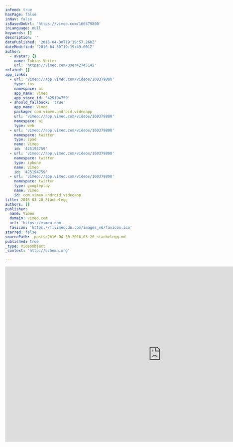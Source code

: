 ```yaml
---
inFeed: true
hasPage: false
inNav: false
isBasedOnUrl: 'https://vimeo.com/160379800'
inLanguage: null
keywords: []
description: ''
datePublished: '2016-04-30T19:19:57.268Z'
dateModified: '2016-04-30T19:19:49.001Z'
author:
  - avatar: {}
    name: Tobias Vetter
    url: 'https://vimeo.com/user42745142'
related: []
app_links:
  - url: 'vimeo://app.vimeo.com/videos/160379800'
    type: ios
    namespace: ai
    app_name: Vimeo
    app_store_id: '425194759'
  - should_fallback: 'true'
    app_name: Vimeo
    package: com.vimeo.android.videoapp
    url: 'vimeo://app.vimeo.com/videos/160379800'
    namespace: ai
    type: web
  - url: 'vimeo://app.vimeo.com/videos/160379800'
    namespace: twitter
    type: ipad
    name: Vimeo
    id: '425194759'
  - url: 'vimeo://app.vimeo.com/videos/160379800'
    namespace: twitter
    type: iphone
    name: Vimeo
    id: '425194759'
  - url: 'vimeo://app.vimeo.com/videos/160379800'
    namespace: twitter
    type: googleplay
    name: Vimeo
    id: com.vimeo.android.videoapp
title: 2016 03 20_Stächelegg
authors: []
publisher:
  name: Vimeo
  domain: vimeo.com
  url: 'https://vimeo.com'
  favicon: 'https://f.vimeocdn.com/images_v6/favicon.ico'
starred: false
sourcePath: _posts/2016-04-30-2016-03-20_stachelegg.md
published: true
_type: VideoObject
_context: 'http://schema.org'

---
```

<iframe src="https://cdn.embedly.com/widgets/media.html?src=https%3A%2F%2Fplayer.vimeo.com%2Fvideo%2F160379800&amp;src_secure=1&amp;url=https%3A%2F%2Fvimeo.com%2F160379800&amp;image=https%3A%2F%2Fi.vimeocdn.com%2Fvideo%2F562356328_1280x720.jpg&amp;key=b7d04c9b404c499eba89ee7072e1c4f7&amp;type=text%2Fhtml&amp;schema=vimeo" width="1000" height="563" scrolling="no" frameborder="0" allowfullscreen="" style=""></iframe>